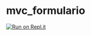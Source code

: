 # mvc_formulario

[![Run on Repl.it](https://repl.it/badge/github/Dianamarlen12/mvc_formulario)](https://repl.it/github/Dianamarlen12/mvc_formulario)